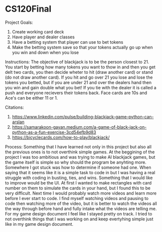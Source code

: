 # CS120Final

Project Goals:
1. Create working card deck
2. Have player and dealer classes
3. Have a betting system that player can use to bet tokens
4. Make the betting system save so that your tokens actually go up when you win and down when you lose

Instructions:
The objective of blackjack is to be the person closest to 21. You start by betting how many tokens you want to thow in and then you get delt two cards, you then decide wheter to hit (draw another card) or stand (do not draw another card). If you hit and go over 21 you lose and lose the tokens you betted, but if you are under 21 and over the dealers hand then you win and gain double what you bet! If you tie with the dealer it is called a push and everyone recievers their tokens back. Face cards are 10s and Ace's can be either 11 or 1.

Citations:
1. https://www.linkedin.com/pulse/building-blackjack-game-python-can-arslan
2. https://samarakoon-gayan.medium.com/a-game-of-black-jack-on-python-as-a-fun-exercise-3cd54efb9d83
3. https://bicyclecards.com/how-to-play/blackjack/

Process:
Something that I have learned not only in this project but also all the previous ones is to not overthink simple games. At the beggining of the project I was too ambitious and was trying to make AI blackjack games, but the game itself is simple so why should the program be anyhting more. Somewhere I got stuck was how to determine if someone had one. When saying that it seems like it is a simple task to code in but I was having a real struggle with coding in busting, ties, and wins. Something that I would like to improve would be the UI. At first I wanted to make rectangles with card number on them to simulate the cards in your hand, but I found this to be very difficult. Next time I would probably watch more videos and learn more before I ever start to code. I find myself watching videos and pausing to code then watching more of the video, but it is better to watch the videos all the way through before hand and fully intake what the videos are telling me. For my game design document I feel like I stayed pretty on track. I tried to not overthink things that I was working on and keep evertyhing simple just like in my game design document. 
